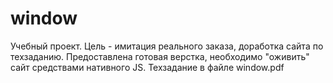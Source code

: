 # window
Учебный проект. Цель - имитация реального заказа, доработка сайта по техзаданию. Предоставлена готовая верстка, необходимо "оживить" сайт средствами нативного JS. Техзадание в файле window.pdf

